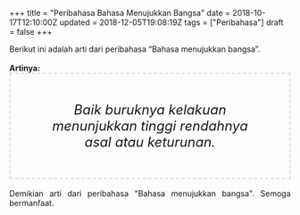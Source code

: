+++
title = "Peribahasa Bahasa Menujukkan Bangsa"
date = 2018-10-17T12:10:00Z
updated = 2018-12-05T19:08:19Z
tags = ["Peribahasa"]
draft = false
+++

<div dir="ltr" style="text-align: left;" trbidi="on"><div style="text-align: justify;">Berikut ini adalah arti dari peribahasa “Bahasa menujukkan bangsa”.</div><br /><div style="text-align: justify;"><b>Artinya:</b></div><div style="border: 2px dashed #ddd; font-size: 24px; height: auto; margin: 0 auto; padding: 50px; text-align: center; width: auto;"><i>Baik buruknya kelakuan menunjukkan tinggi rendahnya asal atau keturunan.</i></div><div style="text-align: justify;"><br /></div><div style="text-align: justify;">Demikian arti dari peribahasa "Bahasa menujukkan bangsa". Semoga bermanfaat.</div></div>
